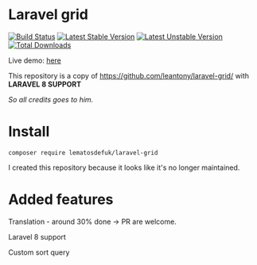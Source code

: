 # Laravel grid

[![Build Status](https://travis-ci.org/lematosdefuk/laravel-grid.svg?branch=master)](https://travis-ci.org/leantony/laravel-grid)
[![Latest Stable Version](https://poser.pugx.org/lematosdefuk/laravel-grid/v/stable)](https://packagist.org/packages/lematosdefuk/laravel-grid)
[![Latest Unstable Version](https://poser.pugx.org/lematosdefuk/laravel-grid/v/unstable)](https://packagist.org/packages/lematosdefuk/laravel-grid)
[![Total Downloads](https://poser.pugx.org/lematosdefuk/laravel-grid/downloads)](https://packagist.org/packages/lematosdefuk/laravel-grid)

Live demo: [here](http://laravel-grid.herokuapp.com/)

This repository is a copy of https://github.com/leantony/laravel-grid/ with **LARAVEL 8 SUPPORT**

_So all credits goes to him._


# Install
`composer require lematosdefuk/laravel-grid`


I created this repository because it looks like it's no longer maintained.


# Added features

Translation - around 30% done -> PR are welcome.

Laravel 8 support

Custom sort query
